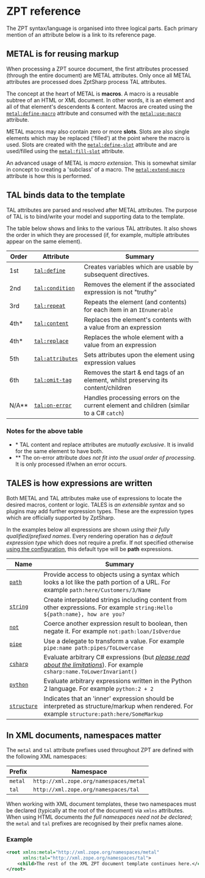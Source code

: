 # ZPT reference

The ZPT syntax/language is organised into three logical parts.
Each primary mention of an attribute below is a link to its reference page.

## METAL is for reusing markup

When processing a ZPT source document, the first attributes processed (through the entire document) are METAL attributes.
Only once all METAL attributes are processed does ZptSharp process TAL attributes.

The concept at the heart of METAL is **macros**. A macro is a reusable subtree of an HTML or XML document. In other words, it is an element and all of that element's descendents & content. Macros are created using the [`metal:define-macro`] attribute and consumed with the [`metal:use-macro`] attribute.

METAL macros may also contain zero or more **slots**. Slots are also single elements which may be replaced ('filled') at the point where the macro is used. Slots are created with the [`metal:define-slot`] attribute and are used/filled using the [`metal:fill-slot`] attribute.

An advanced usage of METAL is *macro extension*. This is somewhat similar in concept to creating a 'subclass' of a macro. The [`metal:extend-macro`] attribute is how this is performed.

[`metal:define-macro`]: Metal/DefineMacro.md
[`metal:use-macro`]: Metal/UseMacro.md
[`metal:define-slot`]: Metal/DefineSlot.md
[`metal:fill-slot`]: Metal/FillSlot.md
[`metal:extend-macro`]: Metal/ExtendMacro.md

## TAL binds data to the template

TAL attributes are parsed and resolved after METAL attributes. The purpose of TAL is to bind/write your model and supporting data to the template.

The table below shows and links to the various TAL attributes.
It also shows the order in which they are processed (if, for example, multiple attributes appear on the same element).

| Order | Attribute          | Summary                                                                                  |
| ----- | ---------          | -------                                                                                  |
| 1st   | [`tal:define`]     | Creates variables which are usable by subsequent directives.                             |
| 2nd   | [`tal:condition`]  | Removes the element if the associated expression is not "truthy"                         |
| 3rd   | [`tal:repeat`]     | Repeats the element (and contents) for each item in an `IEnumerable`                     |
| 4th*  | [`tal:content`]    | Replaces the element's contents with a value from an expression                          |
| 4th*  | [`tal:replace`]    | Replaces the whole element with a value from an expression                               |
| 5th   | [`tal:attributes`] | Sets attributes upon the element using expression values                                 |
| 6th   | [`tal:omit-tag`]   | Removes the start & end tags of an element, whilst preserving its content/children       |
| N/A** | [`tal:on-error`]   | Handles processing errors on the current element and children (similar to a C# `catch`)  |

[`tal:define`]: Tal/Define.md
[`tal:condition`]: Tal/Condition.md
[`tal:repeat`]: Tal/Repeat.md
[`tal:content`]: Tal/ContentAndReplace.md
[`tal:replace`]: Tal/ContentAndReplace.md
[`tal:attributes`]: Tal/Attributes.md
[`tal:omit-tag`]: Tal/OmitTag.md
[`tal:on-error`]: Tal/OnError.md

### Notes for the above table

* \* TAL content and replace attributes are *mutually exclusive*. It is invalid for the same element to have both.
* ** The on-error attribute *does not fit into the usual order of processing*. It is only processed if/when an error occurs.

## TALES is how expressions are written

Both METAL and TAL attributes make use of expressions to locate the desired macros, content or logic.
TALES is *an extensible syntax* and so plugins may add further expression types. These are the expression types which are officially supported by ZptSharp.

In the examples below all expressions are shown *using their fully qualified/prefixed names*.  Every rendering operation has *a default expression type* which does not require a prefix.  If not specified otherwise [using the configuration], this default type will be **path** expressions.

| Name          | Summary                                                                                                                               |
| ----          | -------                                                                                                                               |
| [`path`]      | Provide access to objects using a syntax which looks a lot like the path portion of a URL.  For example `path:here/Customers/3/Name`  |
| [`string`]    | Create interpolated strings including content from other expressions.  For example `string:Hello ${path:name}, how are you?`          |
| [`not`]       | Coerce another expression result to boolean, then negate it.  For example `not:path:loan/IsOverdue`                                   |
| [`pipe`]      | Use a delegate to transform a value.  For example `pipe:name path:pipes/ToLowercase`                                                  |
| [`csharp`]    | Evaluate arbitrary C# expressions (but *[please read about the limitations]*).  For example `csharp:name.ToLowerInvariant()`          |
| [`python`]    | Evaluate arbitrary expressions written in the Python 2 language.  For example `python:2 + 2`                                          |
| [`structure`] | Indicates that an 'inner' expression should be interpreted as structure/markup when rendered.  For example `structure:path:here/SomeMarkup`                                          |

[using the configuration]: xref:ZptSharp.Config.RenderingConfig.DefaultExpressionType
[`path`]: Tales/PathExpressions.md
[`string`]: Tales/StringExpressions.md
[`not`]: Tales/NotExpressions.md
[`pipe`]: Tales/PipeExpressions.md
[`csharp`]: Tales/CSharpExpressions.md
[please read about the limitations]: Tales/CSharpExpressionLimitations.md
[`python`]: Tales/PythonExpressions.md
[`structure`]: Tales/StructureExpressions.md

## In XML documents, namespaces matter

The `metal` and `tal` attribute prefixes used throughout ZPT are defined with the following XML namespaces:

| Prefix    | Namespace                                 |
| ------    | ---------                                 |
| `metal`   | `http://xml.zope.org/namespaces/metal`    |
| `tal`     | `http://xml.zope.org/namespaces/tal`      |

When working with XML document templates, these two namespaces must be declared (typically at the root of the document) via `xmlns` attributes.
When using HTML documents _the full namespaces need not be declared_; the `metal` and `tal` prefixes are recognised by their prefix names alone.

### Example

```xml
<root xmlns:metal="http://xml.zope.org/namespaces/metal"
      xmlns:tal="http://xml.zope.org/namespaces/tal">
    <child>The rest of the XML ZPT document template continues here.</child>
</root>
```
